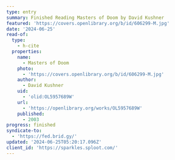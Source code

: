 ```yaml
---
type: entry
summary: Finished Reading Masters of Doom by David Kushner
featured: 'https://covers.openlibrary.org/b/id/606299-M.jpg'
date: '2024-06-25'
read-of:
  type:
    - h-cite
  properties:
    name:
      - Masters of Doom
    photo:
      - 'https://covers.openlibrary.org/b/id/606299-M.jpg'
    author:
      - David Kushner
    uid:
      - 'olid:OL5957689W'
    url:
      - 'https://openlibrary.org/works/OL5957689W'
    published:
      - 2003
progress: finished
syndicate-to:
  - 'https://fed.brid.gy/'
updated: '2024-06-25T05:20:17.096Z'
client_id: 'https://sparkles.sploot.com/'
---
```


